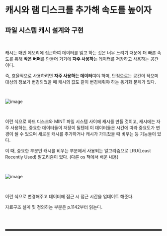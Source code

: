 # 캐시와 램 디스크를 추가해 속도를 높이자
## 파일 시스템 캐시 설계와 구현

<br>

캐시는 매번 메모리에 접근하여 데이터를 읽고 하는 것은 너무 느리기 때문에 더 빠른 속도를 위해 **작은 버퍼**를 만들어 거기에 **자주 사용하는** 데이터를 저장하고 사용하는 공간이다.

즉, 효율적으로 사용하려면 **자주 사용하는 데이터**여야 하며, 단점으로는 공간이 작으며 대상의 정보가 변경되었을 때 캐시의 값도 같이 변경해줘야 하는 동기화 문제가 있다.

<br>

![image](https://user-images.githubusercontent.com/52172169/204444288-ae63ee46-897a-410a-b3e6-fabf7e42a588.png)

<br>

이런 식으로 하드 디스크와 MINT 파일 시스템 사이에 캐시를 만들 것이고, 캐시에는 자주 사용하는, 중요한 데이터들이 저장이 될텐데 이 데이터들은 시간에 따라 중요도가 변경이 될 수 있으며 새로운 캐시를 추가하거나 캐시가 가득찼을 때 비우는 등 기능들이 있다.

이 때, 중요한 부분인 캐시를 비우는 부분에서 사용되는 알고리즘으로 LRU(Least Recently Used) 알고리즘이 있다. (다른 os 책에서 배운 내용)

<br>

![image](https://user-images.githubusercontent.com/52172169/204444768-105f589e-28d4-43ef-89ac-ed7f2fc74f62.png)

<br>

이런 식으로 변경해주고 데이터에 접근 시 접근 시간을 업데이트 해준다.

자료구조 설계 및 정의하는 부분은 p.1142부터 읽는다.

<br><br>
<hr style="border: 2px solid;">
<br><br>
